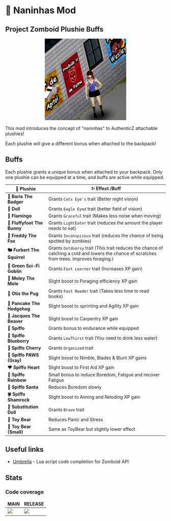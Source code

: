 # 🧸 Naninhas Mod

## Project Zomboid Plushie Buffs

<p align="center">
  <img src="./contents/preview.png">
</p>

This mod introduces the concept of "naninhas" to AuthenticZ attachable plushies!

Each plushie will give a different bonus when attached to the backpack!

## Buffs

Each plushie grants a unique bonus when attached to your backpack. Only one plushie can be equipped at a time, and buffs are active while equipped.

| 🧸 **Plushie**              | ✨ **Effect /Buff**                                                                                                                           |
| --------------------------- | --------------------------------------------------------------------------------------------------------------------------------------------- |
| **🦡 Boris The Badger**     | Grants `Cats Eye's` trait (Better night vision)                                                                                               |
| **🧸 Doll**                 | Grants `Eagle Eyed` trait (better field of vision)                                                                                            |
| **🦩 Flamingo**             | Grants `Graceful` trait (Makes less noise when moving)                                                                                        |
| **🐇 Fluffyfoot The Bunny** | Grants `LightEater` trait (reduces the amount the player needs to eat)                                                                        |
| **🦊 Freddy The Fox**       | Grants `Inconspicous` trait (reduces the chance of being spotted by zombies)                                                                  |
| **🐿️ Furbert The Squirrel** | Grants `Outdoorsy` trait (This trait reduces the chance of catching a cold and lowers the chance of scratches from trees. Improves foraging.) |
| **👶 Green Sci-Fi Goblin**  | Grants `Fast Learner` trait (Increases XP gain)                                                                                               |
| **🐾 Moley The Mole**       | Slight boost to Foraging efficiency XP gain                                                                                                   |
| **🐶 Otis the Pug**         | Grants `Fast Reader` trait (Takes less time to read books)                                                                                    |
| **🦔 Pancake The Hedgehog** | Slight boost to sprinting and Agility XP gain                                                                                                 |
| **🐾 Jacques The Beaver**   | Slight boost to Carpentry XP gain                                                                                                             |
| **🦝 Spiffo**               | Grants bonus to endurance while equipped                                                                                                      |
| **🐾 Spiffo Blueberry**     | Grants `LowThirst` trait (You need to drink less water)                                                                                       |
| **🍒 Spiffo Cherry**        | Grants `Organized` trait                                                                                                                      |
| **🦝 Spiffo PAWS (Gray)**   | Slight boost to Nimble, Blades & Blunt XP gains                                                                                               |
| **❤️ Spiffo Heart**         | Slight boost to First Aid XP gain                                                                                                             |
| **🌈 Spiffo Rainbow**       | Small bonus to reduce Boredom, Fatigue and recover Fatigue                                                                                    |
| **🎅 Spiffo Santa**         | Reduces Boredom slowly                                                                                                                        |
| **🍀 Spiffo Shamrock**      | Slight boost to Aiming and Reloding XP gain                                                                                                   |
| **🐾 Substitution Doll**    | Grants `Brave` trait                                                                                                                          |
| **🐻 Toy Bear**             | Reduces Panic and Stress                                                                                                                      |
| **🐻 Toy Bear (Small)**     | Same as ToyBear but slightly lower effect                                                                                                     |

## Useful links

- [Umbrella](https://github.com/asledgehammer/Umbrella) - Lua script code completion for Zomboid API

## Stats
### Code coverage
<table>
  <thead>
    <tr>
      <td><strong>MAIN</strong></td>
      <td><strong>RELEASE</strong></td>
    </tr>
  </thead>
  <tbody>
    <tr>
      <td>
        <a href="https://codecov.io/gh/dihgg/naninhas" target="_blank">
          <img src="https://codecov.io/gh/dihgg/naninhas/branch/main/graph/badge.svg"/>
        </a>
      </td>
      <td>
        <a href="https://codecov.io/gh/dihgg/naninhas" target="_blank">
          <img src="https://codecov.io/gh/dihgg/naninhas/branch/release/latest/graph/badge.svg"/>
        </a>
      </td>
    </tr>
  </tbody>
</table>